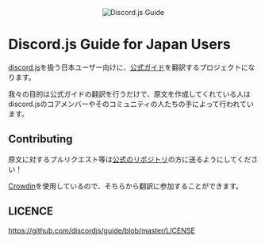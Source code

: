 <div align="center">
	<img src="guide/images/branding/banner-alt-transparent.png" title="Discord.js Guide" alt="Discord.js Guide" />
</div>

# Discord.js Guide for Japan Users

[discord.js](https://github.com/discordjs/discord.js)を扱う日本ユーザー向けに、[公式ガイド](https://discordjs.guide)を翻訳するプロジェクトになります。

我々の目的は公式ガイドの翻訳を行うだけで、原文を作成してくれている人はdiscord.jsのコアメンバーやそのコミュニティの人たちの手によって行われています。

## Contributing

原文に対するプルリクエスト等は[公式のリポジトリ](https://github.com/discordjs/guide)の方に送るようにしてください！

[Crowdin](https://crwd.in/discordjs-guide)を使用しているので、そちらから翻訳に参加することができます。

## LICENCE

<https://github.com/discordjs/guide/blob/master/LICENSE>
